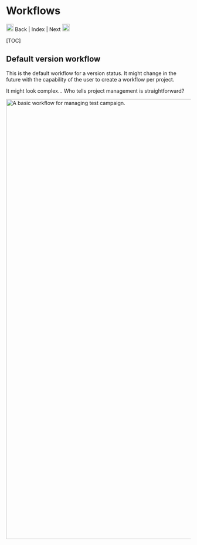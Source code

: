 # Workflows

<a hx-get="/documentation/01-workflows.md"> <img height="20" src="/assets/chevron-left-duo.svg" width="20"/> Back </a> 
| <a 
hx-get="/documentation/index.md"> Index </a> | <a 
hx-get="/documentation/03-workflows.md"> Next <img height="20" src="/assets/chevron-right-duo.svg" width="20"/> </a>

[TOC]

## Default version workflow

This is the default workflow for a version status. It might change in the future with the capability of the user to 
create a workflow per project.

It might look complex... Who tells project management is straightforward?

<img alt="A basic workflow for managing test campaign." src="/assets/documentation/version_default_state_diagram.svg" 
title="simple_workflow" width="1200"/>